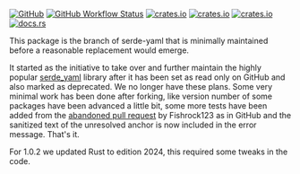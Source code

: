 [![GitHub](https://img.shields.io/badge/GitHub-777777)](https://github.com/bourumir-wyngs/serde-yaml-bw)
[![GitHub Workflow Status](https://img.shields.io/github/actions/workflow/status/bourumir-wyngs/serde-yaml-bw/rust.yml)](https://github.com/bourumir-wyngs/serde-yaml-bw/actions)
[![crates.io](https://img.shields.io/crates/v/serde_yaml_bw.svg)](https://crates.io/crates/serde_yaml_bw)
[![crates.io](https://img.shields.io/crates/l/serde_yaml_bw.svg)](https://crates.io/crates/serde_yaml_bw)
[![crates.io](https://img.shields.io/crates/d/serde_yaml_bw.svg)](https://crates.io/crates/serde_yaml_bw)
[![docs.rs](https://docs.rs/serde_yaml_bw/badge.svg)](https://docs.rs/serde_yaml_bw)

This package is the branch of serde-yaml that is minimally maintained before a reasonable replacement would emerge. 

It started as the initiative to take over and further maintain the highly popular
[serde_yaml](https://github.com/dtolnay/serde-yaml) library after it has been set as read only on GitHub and also
marked as deprecated. We no longer have these plans. Some very minimal work has been done after forking,
like version number of some packages have been advanced a little bit, some more tests have been added from
the [abandoned pull request](https://github.com/dtolnay/serde-yaml/pull/376) by Fishrock123 as in GitHub and
the sanitized text of the unresolved anchor is now included in the error message. That's it.

For 1.0.2 we updated Rust to edition 2024, this required some tweaks in the code. 



